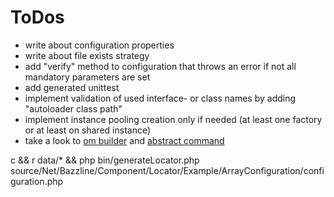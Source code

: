 # ToDos

* write about configuration properties
* write about file exists strategy
* add "verify" method to configuration that throws an error if not all mandatory parameters are set
* add generated unittest
* implement validation of used interface- or class names by adding "autoloader class path"
* implement instance pooling creation only if needed (at least one factory or at least on shared instance)
* take a look to [om builder](https://github.com/propelorm/Propel/blob/master/generator/lib/builder/om/OMBuilder.php) and [abstract command](https://github.com/propelorm/Propel2/blob/master/src/Propel/Generator/Command/AbstractCommand.php)

c && r data/* && php bin/generateLocator.php source/Net/Bazzline/Component/Locator/Example/ArrayConfiguration/configuration.php

